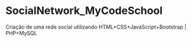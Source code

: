 # SocialNetwork_MyCodeSchool
 Criação de uma rede social utilizando HTML+CSS+JavaScript+Bootstrap | PHP+MySQL
